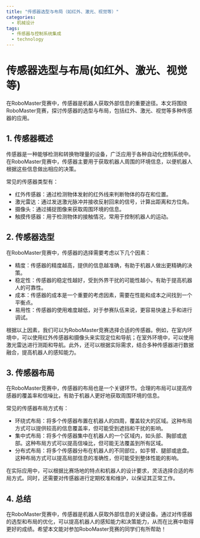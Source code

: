 ```yaml
---  
title: "传感器选型与布局（如红外、激光、视觉等）"  
categories:  
  - 机械设计  
tags: 
  - 传感器与控制系统集成 
  - technology  
---  
```


# 传感器选型与布局(如红外、激光、视觉等)

在RoboMaster竞赛中，传感器是机器人获取外部信息的重要途径。本文将围绕RoboMaster竞赛，探讨传感器的选型与布局，包括红外、激光、视觉等多种传感器的应用。

## 1. 传感器概述

传感器是一种能够检测和转换物理量的设备，广泛应用于各种自动化控制系统中。在RoboMaster竞赛中，传感器主要用于获取机器人周围的环境信息，以便机器人根据这些信息做出相应的决策。

常见的传感器类型有：

- 红外传感器：通过检测物体发射的红外线来判断物体的存在和位置。
- 激光雷达：通过发送激光脉冲并接收反射回来的信号，计算出距离和方位角。
- 摄像头：通过捕捉图像来获取周围环境的信息。
- 触摸传感器：用于检测物体的接触情况，常用于控制机器人的运动。

## 2. 传感器选型

在RoboMaster竞赛中，传感器的选择需要考虑以下几个因素：

- 精度：传感器的精度越高，提供的信息越准确，有助于机器人做出更精确的决策。
- 稳定性：传感器的稳定性越好，受到外界干扰的可能性越小，有助于提高机器人的可靠性。
- 成本：传感器的成本是一个重要的考虑因素，需要在性能和成本之间找到一个平衡点。
- 易用性：传感器的使用难度越低，对于参赛队伍来说，更容易快速上手和进行调试。

根据以上因素，我们可以为RoboMaster竞赛选择合适的传感器。例如，在室内环境中，可以使用红外传感器和摄像头来实现定位和导航；在室外环境中，可以使用激光雷达进行测距和导航。此外，还可以根据实际需求，结合多种传感器进行数据融合，提高机器人的感知能力。

## 3. 传感器布局

在RoboMaster竞赛中，传感器的布局也是一个关键环节。合理的布局可以提高传感器的覆盖率和信噪比，有助于机器人更好地获取周围环境的信息。

常见的传感器布局方式有：

- 环绕式布局：将多个传感器布置在机器人的四周，覆盖较大的区域。这种布局方式可以提供较高的信息覆盖率，但可能受到遮挡和干扰的影响。
- 集中式布局：将多个传感器集中在机器人的一个区域内，如头部、胸部或底部。这种布局方式可以提高信噪比，但可能无法覆盖到所有区域。
- 分布式布局：将多个传感器分布在机器人的不同部位，如手臂、腿部或底盘。这种布局方式可以提高局部信息的准确性，但可能受到整体性能的影响。

在实际应用中，可以根据比赛场地的特点和机器人的设计要求，灵活选择合适的布局方式。同时，还需要对传感器进行定期校准和维护，以保证其正常工作。

## 4. 总结

在RoboMaster竞赛中，传感器是机器人获取外部信息的关键设备。通过对传感器的选型和布局的优化，可以提高机器人的感知能力和决策能力，从而在比赛中取得更好的成绩。希望本文能对参加RoboMaster竞赛的同学们有所帮助！ 
